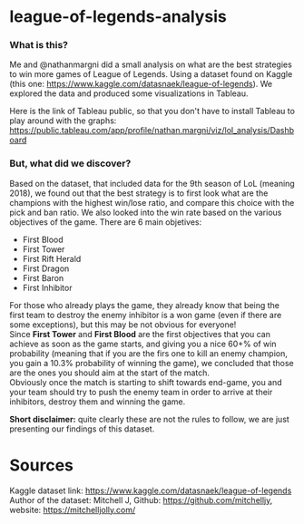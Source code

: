 # league-of-legends-analysis
### What is this?
Me and @nathanmargni did a small analysis on what are the best strategies to win more games of League of Legends. Using a dataset found on Kaggle (this one: https://www.kaggle.com/datasnaek/league-of-legends). We explored the data and produced some visualizations in Tableau.


Here is the link of Tableau public, so that you don't have to install Tableau to play around with the graphs: https://public.tableau.com/app/profile/nathan.margni/viz/lol_analysis/Dashboard

### But, what did we discover?
Based on the dataset, that included data for the 9th season of LoL (meaning 2018), we found out that the best strategy is to first look what are the champions with the highest win/lose ratio, and compare this choice with the pick and ban ratio. We also looked into the win rate based on the various objectives of the game.
There are 6 main objetives:
* First Blood
* First Tower
* First Rift Herald
* First Dragon
* First Baron
* First Inhibitor

For those who already plays the game, they already know that being the first team to destroy the enemy inhibitor is a won game (even if there are some exceptions), but this may be not obvious for everyone!\
Since **First Tower** and **First Blood** are the first objectives that you can achieve as soon as the game starts, and giving you a nice 60+% of win probability (meaning that if you are the firs one to kill an enemy champion, you gain a 10.3% probability of winning the game), we concluded that those are the ones you should aim at the start of the match.\
Obviously once the match is starting to shift towards end-game, you and your team should try to push the enemy team in order to arrive at their inhibitors, destroy them and winning the game.

**Short disclaimer:** quite clearly these are not the rules to follow, we are just presenting our findings of this dataset.

# Sources
Kaggle dataset link: https://www.kaggle.com/datasnaek/league-of-legends \
Author of the dataset: Mitchell J, Github: https://github.com/mitchelljy, website: https://mitchelljolly.com/
